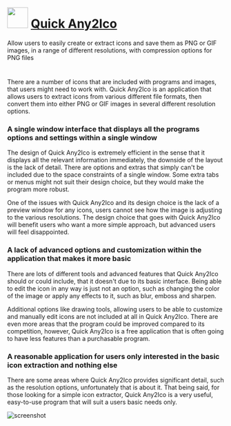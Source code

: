 # <img src="https://cdn.rawgit.com/JourneyOver/chocolatey-packages/1e63e1f77337f67003290d824b7ddf3d08fb44e9/icons/any2ico.png" width="48" height="48"/> [Quick Any2Ico](https://chocolatey.org/packages/any2ico.portable)

Allow users to easily create or extract icons and save them as PNG or GIF images, in a range of different resolutions, with compression options for PNG files

#

There are a number of icons that are included with programs and images, that users might need to work with. Quick Any2Ico is an application that allows users to extract icons from various different file formats, then convert them into either PNG or GIF images in several different resolution options.

### A single window interface that displays all the programs options and settings within a single window

The design of Quick Any2Ico is extremely efficient in the sense that it displays all the relevant information immediately, the downside of the layout is the lack of detail. There are options and extras that simply can't be included due to the space constraints of a single window. Some extra tabs or menus might not suit their design choice, but they would make the program more robust.

One of the issues with Quick Any2Ico and its design choice is the lack of a preview window for any icons, users cannot see how the image is adjusting to the various resolutions. The design choice that goes with Quick Any2Ico will benefit users who want a more simple approach, but advanced users will feel disappointed.

### A lack of advanced options and customization within the application that makes it more basic

There are lots of different tools and advanced features that Quick Any2Ico should or could include, that it doesn't due to its basic interface. Being able to edit the icon in any way is just not an option, such as changing the color of the image or apply any effects to it, such as blur, emboss and sharpen.

Additional options like drawing tools, allowing users to be able to customize and manually edit icons are not included at all in Quick Any2Ico. There are even more areas that the program could be improved compared to its competition, however, Quick Any2Ico is a free application that is often going to have less features than a purchasable program.

### A reasonable application for users only interested in the basic icon extraction and nothing else

There are some areas where Quick Any2Ico provides significant detail, such as the resolution options, unfortunately that is about it. That being said, for those looking for a simple icon extractor, Quick Any2Ico is a very useful, easy-to-use program that will suit a users basic needs only.

![screenshot](http://www.carifred.com/quick_any2ico/Quick_Any2IcoGUI.png)